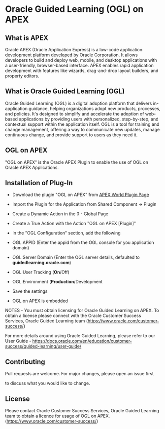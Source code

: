 # Oracle Guided Learning (OGL) on APEX

## What is APEX

Oracle APEX (Oracle Application Express) is a low-code application development platform developed by Oracle Corporation. It allows developers to build and deploy web, mobile, and desktop applications with a user-friendly, browser-based interface. APEX enables rapid application development with features like wizards, drag-and-drop layout builders, and property editors.

## What is Oracle Guided Learning (OGL)

Oracle Guided Learning (OGL) is a digital adoption platform that delivers in-application guidance, helping organizations adopt new products, processes, and policies. It's designed to simplify and accelerate the adoption of web-based applications by providing users with personalized, step-by-step, and contextual support within the application itself. OGL is a tool for training and change management, offering a way to communicate new updates, manage continuous change, and provide support to users as they need it.

## OGL on APEX

"OGL on APEX" is the Oracle APEX Plugin to enable the use of OGL on Oracle APEX Applications.

## Installation of Plug-In

+ Download the plugin "OGL on APEX" from [APEX World Plugin Page](https://apex.world/ords/r/apex_world/apex-world/plug-ins)

+ Import the Plugin for the Application from Shared Component -> Plugin

+ Create a Dynamic Action in the 0 - Global Page

+ Create a True Action with the Action "OGL on APEX [Plugin]"

+ In the "OGL Configuration" section, add the following

+ OGL APPID (Enter the appid from the OGL console for you application domain)

+ OGL Server Domain (Enter the OGL server details, defaulted to **guidedlearning.oracle.com**)

+ OGL User Tracking (**On**/Off)

+ OGL Environment (**Production**/Development

+ Save the settings

+ OGL on APEX is embedded

NOTES - You must obtain licensing for Oracle Guided Learning on APEX. To obtain a license please connect with the Oracle Customer Success Services, Oracle Guided Learning team (https://www.oracle.com/customer-success/)

For more details around using Oracle Guided Learning, please refer to our User Guide - https://docs.oracle.com/en/education/customer-success/guided-learning/user-guide/
## Contributing

Pull requests are welcome. For major changes, please open an issue first

to discuss what you would like to change.

## License

Please contact Oracle Customer Success Services, Oracle Guided Learning team to obtain a licence for usage of OGL on APEX. (https://www.oracle.com/customer-success/)
